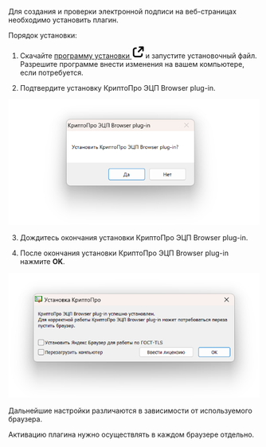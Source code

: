 Для создания и проверки электронной подписи на веб-страницах необходимо установить плагин.

Порядок установки:

1. Скачайте [программу установки ![ссылка на внешний ресурс](./assets/link.svg "inline")](https://www.cryptopro.ru/products/cades/plugin) и запустите установочный файл. Разрешите программе внести изменения на вашем компьютере, если потребуется.

1. Подтвердите установку КриптоПро ЭЦП Browser plug-in.

![Установка](./assets/1.png)

3. Дождитесь окончания установки КриптоПро ЭЦП Browser plug-in.

4. После окончания установки КриптоПро ЭЦП Browser plug-in нажмите **OK**.

![Успешно](./assets/2.png)

Дальнейшие настройки различаются в зависимости от используемого браузера.

Активацию плагина нужно осуществлять в каждом браузере отдельно.